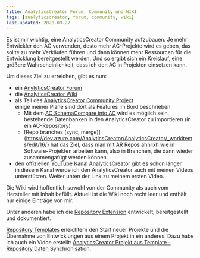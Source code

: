 ```yaml
---
title: AnalyticsCreator Forum, Community und WIKI
tags: [analyticscreator, forum, community, wiki]
last-updated: 2020-09-27
---
```


Es ist mir wichtig, eine AnalyticsCreator Community aufzubauen. Je mehr Entwickler den AC verwenden, desto mehr AC-Projekte wird es geben, das sollte zu mehr Verkäufen führen und dann können mehr Ressourcen für die Entwicklung bereitgestellt werden. Und so ergibt sich ein Kreislauf, eine größere Wahrscheinlichkeit, dass ich den AC in Projekten einsetzen kann.

Um dieses Ziel zu erreichen, gibt es nun:

- ein [AnylyticsCreator Forum](https://analyticscreator.flarum.cloud/)
- die [AnalyticsCreator Wiki](https://dev.azure.com/AnalyticsCreator/AnalyticsCreator/_wiki/wikis/AnalyticsCreator.wiki)
- als Teil des [AnalyticsCreator Community Project](https://dev.azure.com/AnalyticsCreator/AnalyticsCreator)  
  einige meiner Pläne sind dort als Features im Bord beschrieben
  - Mit dem [AC SchemaCompare into AC](https://dev.azure.com/AnalyticsCreator/AnalyticsCreator/_workitems/edit/5/) wird es möglich sein, bestehende Datenbanken in den AnalyticsCreator zu importieren (in ein AC-Repository)
  - [Repo branches (sync, merge)]{https://dev.azure.com/AnalyticsCreator/AnalyticsCreator/_workitems/edit/16/} hat das Ziel, dass man mit AR Repos ähnlixh wie in Software-Projekten arbeiten kann, also in Branchen, die dann wieder zusammengafügt werden können
- den offiziellen [YouTube Kanal AnalyticsCreator](https://www.youtube.com/channel/UC95xNZUE2e7Wr8n3IluXgrQ) gibt es schon länger  
  in diesem  Kanal werde ich den AnalyticsCreator auch mit meinen Videos unterstützen. Weiter unten der Link zu meinem ersten Video.

Die Wiki wird hoffentlich sowohl von der Community als auch vom Hersteller mit Inhalt befüllt. Aktuell ist die Wiki noch recht leer und enthält nur einige Einträge von mir.

Unter anderen habe ich die [Repository Extension](https://dev.azure.com/AnalyticsCreator/AnalyticsCreator/_wiki/wikis/AnalyticsCreator.wiki/73/repository-extension) entwickelt, bereitgestellt und dokumentiert.

[Repository Templates](https://dev.azure.com/AnalyticsCreator/AnalyticsCreator/_wiki/wikis/AnalyticsCreator.wiki/75/repository-templates) erleichtern den Start neuer Projekte und die Übernahme von Entwicklungen aus einem Projekt in ein anderes. Dazu habe ich auch ein Vidoe erstellt: [AnalyticsCreator Projekt aus Template - Repository Daten Synchronisation](https://youtu.be/-cwCsKq-488).
